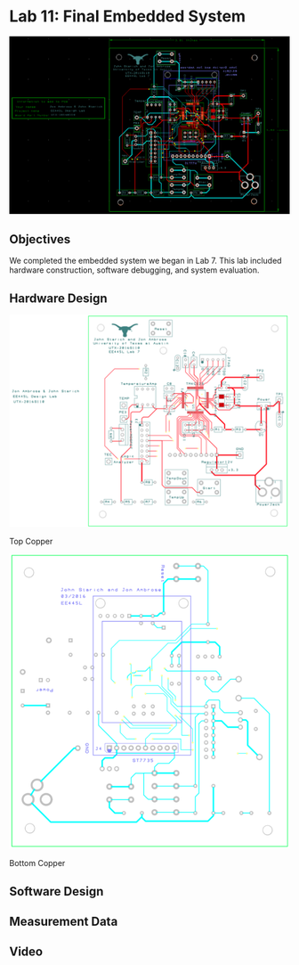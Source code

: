 # Lab 11: Final Embedded System

![Full schematic](full-schematic.png)

## Objectives

We completed the embedded system we began in Lab 7. This lab included hardware construction, software debugging, and system evaluation.

## Hardware Design

![Top Copper](top-copper.png)

Top Copper

![Bottom Copper](bottom-copper.png)

Bottom Copper

## Software Design

## Measurement Data

## Video
